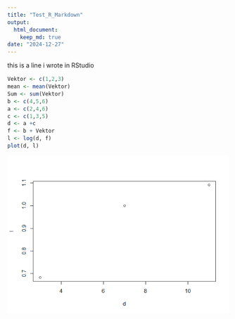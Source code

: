 ```yaml
---
title: "Test_R_Markdown"
output: 
  html_document: 
    keep_md: true
date: "2024-12-27"
---
```

this is a line i wrote in RStudio

``` r
Vektor <- c(1,2,3)
mean <- mean(Vektor)
Sum <- sum(Vektor)
b <- c(4,5,6)
a <- c(2,4,6)
c <- c(1,3,5)
d <- a +c
f <- b + Vektor
l <- log(d, f)
plot(d, l)
```

![](test_R_markdown_files/figure-html/unnamed-chunk-1-1.png)<!-- -->

